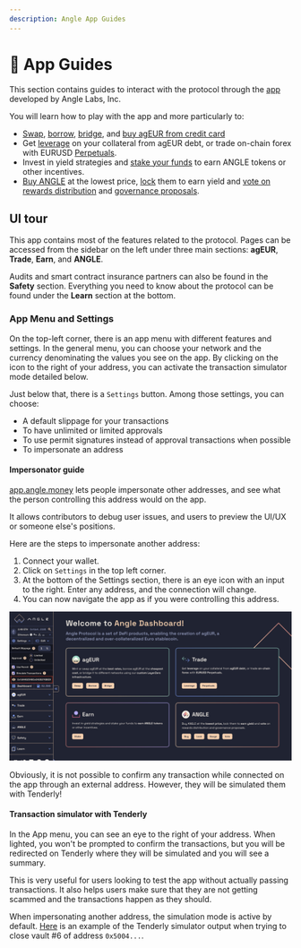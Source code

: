 ```yaml
---
description: Angle App Guides
---
```


# 📔 App Guides

This section contains guides to interact with the protocol through the [app](https://app.angle.money) developed by Angle Labs, Inc.

You will learn how to play with the app and more particularly to:

- [Swap](/guides/app-guides/agEUR/swap.md), [borrow](/guides/app-guides/agEUR/borrow.md), [bridge](/guides/app-guides/agEUR/bridge.md), and [buy agEUR from credit card](agEUR/on-ramp-off-ramp.md)
- Get [leverage](/guides/app-guides/trade/leverage.md) on your collateral from agEUR debt, or trade on-chain forex with EURUSD [Perpetuals](trade/perpetuals.md).
- Invest in yield strategies and [stake your funds](earn/staking.md) to earn ANGLE tokens or other incentives.
- [Buy ANGLE](ANGLE/buy.md) at the lowest price, [lock](ANGLE/lock.md) them to earn yield and [vote on rewards distribution](ANGLE/gauges-voting.md) and [governance proposals](ANGLE/snapshot-votes.md).

## UI tour

This app contains most of the features related to the protocol. Pages can be accessed from the sidebar on the left under three main sections: **agEUR**, **Trade**, **Earn**, and **ANGLE**.

Audits and smart contract insurance partners can also be found in the **Safety** section. Everything you need to know about the protocol can be found under the **Learn** section at the bottom.

### App Menu and Settings

On the top-left corner, there is an app menu with different features and settings. In the general menu, you can choose your network and the currency denominating the values you see on the app. By clicking on the icon to the right of your address, you can activate the transaction simulator mode detailed below.

Just below that, there is a `Settings` button. Among those settings, you can choose:

- A default slippage for your transactions
- To have unlimited or limited approvals
- To use permit signatures instead of approval transactions when possible
- To impersonate an address

#### Impersonator guide

[app.angle.money](https://app.angle.money) lets people impersonate other addresses, and see what the person controlling this address would on the app.

It allows contributors to debug user issues, and users to preview the UI/UX or someone else's positions.

Here are the steps to impersonate another address:

1. Connect your wallet.
2. Click on `Settings` in the top left corner.
3. At the bottom of the Settings section, there is an eye icon with an input to the right. Enter any address, and the connection will change.
4. You can now navigate the app as if you were controlling this address.

![Impersonator](/.gitbook/assets/impersonator.png)

Obviously, it is not possible to confirm any transaction while connected on the app through an external address. However, they will be simulated them with Tenderly!

#### Transaction simulator with Tenderly

In the App menu, you can see an eye to the right of your address. When lighted, you won't be prompted to confirm the transactions, but you will be redirected on Tenderly where they will be simulated and you will see a summary.

This is very useful for users looking to test the app without actually passing transactions. It also helps users make sure that they are not getting scammed and the transactions happen as they should.

When impersonating another address, the simulation mode is active by default. [Here](https://dashboard.tenderly.co/public/angle/app/simulator/11a6bfca-e5bf-4928-bc34-a02aacf74921) is an example of the Tenderly simulator output when trying to close vault #6 of address `0x5004...`.
